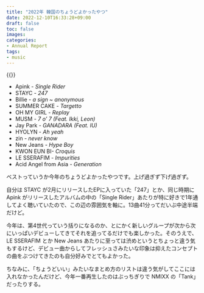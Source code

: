 ```yaml
---
title: "2022年 韓国のちょうどよかったやつ"
date: 2022-12-10T16:33:28+09:00
draft: false
toc: false
images:
categories: 
- Annual Report
tags: 
- music
---
```


{{<youtubelist PLMUI6fg2BnHL0UFWCfwgDde4DD2gONxV->}}

- Apink - *Single Rider*
- STAYC - *247*
- Billie - *a sign ~ anonymous*
- SUMMER CAKE - *Targetto*
- OH MY GIRL - *Replay*
- MUSM - *7 o’ 7 (Feat. Ikki, Leon)*
- Jay Park - *GANADARA (Feat. IU)*
- HYOLYN - *Ah yeah*
- zin - *never know*
- New Jeans - *Hype Boy*
- KWON EUN BI- *Croquis*
- LE SSERAFIM - *Impurities*
- Acid Angel from Asia - *Generation*

ベストっていうか今年のちょうどよかったやつです。上げ過ぎず下げ過ぎず。

自分は STAYC が2月にリリースしたEPに入っていた「247」とか、同じ時期に Apink がリリースしたアルバムの中の「Single Rider」あたりが特に好きで1年通してよく聴いていたので、この辺の雰囲気を軸に。13曲41分ってだいぶ中途半端だけど。

今年は、第4世代っていう括りになるのか、とにかく新しいグループが次から次にいっぱいデビューしてきてそれを追ってるだけでも楽しかった。そのうえで、LE SSERAFIM とか New Jeans あたりに至っては渋めというとちょっと違う気もするけど、デビュー曲からしてフレッシュさみたいな印象は抑えたコンセプトの曲をぶつけてきたのも自分好みでとてもよかった。

ちなみに、「ちょうどいい」みたいなまとめ方のリストは違う気がしてここには入れなかったんだけど、今年一番再生したのはぶっちぎりで NMIXX の「Tank」だったりする。